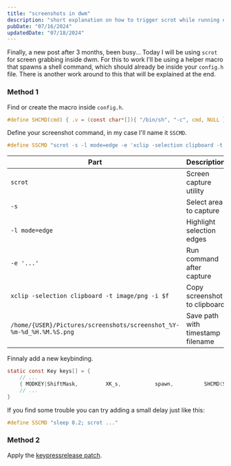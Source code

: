 ```yaml
---
title: "screenshots in dwm"
description: "short explanation on how to trigger scrot while running dwm without patches"
pubDate: "07/16/2024"
updatedDate: "07/18/2024"
---
```


Finally, a new post after 3 months, been busy... Today I will be using `scrot` for screen grabbing inside dwm. For this to work I'll be using a helper macro that spawns a shell command, which should already be inside your `config.h` file. There is another work around to this that will be explained at the end.

### Method 1

Find or create the macro inside `config.h`.

```c
#define SHCMD(cmd) { .v = (const char*[]){ "/bin/sh", "-c", cmd, NULL } }
```

Define your screenshot command, in my case I'll name it `SSCMD`.

```c
#define SSCMD "scrot -s -l mode=edge -e 'xclip -selection clipboard -t image/png -i $f' /home/{USER}/Pictures/screenshots/screenshot_%Y-%m-%d_%H.%M.%S.png"
```

| Part                                                                 | Description                       |
| -------------------------------------------------------------------- | --------------------------------- |
| `scrot`                                                              | Screen capture utility            |
| `-s`                                                                 | Select area to capture            |
| `-l mode=edge`                                                       | Highlight selection edges         |
| `-e '...'`                                                           | Run command after capture         |
| `xclip -selection clipboard -t image/png -i $f`                      | Copy screenshot to clipboard      |
| `/home/{USER}/Pictures/screenshots/screenshot_%Y-%m-%d_%H.%M.%S.png` | Save path with timestamp filename |

Finnaly add a new keybinding.

```c
static const Key keys[] = {
    // ...
    { MODKEY|ShiftMask,         XK_s,           spawn,          SHCMD(SSCMD) },
    // ...
}
```

If you find some trouble you can try adding a small delay just like this:

```c
#define SSCMD "sleep 0.2; scrot ..."
```

### Method 2

Apply the [keypressrelease patch](https://dwm.suckless.org/patches/keypressrelease/).
